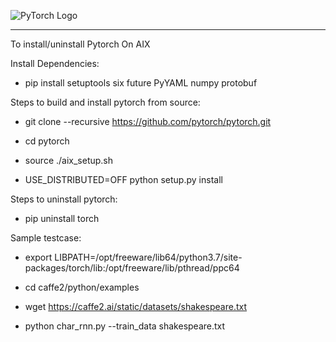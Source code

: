 ![PyTorch Logo](https://github.com/pytorch/pytorch/blob/master/docs/source/_static/img/pytorch-logo-dark.png)

--------------------------------------------------------------------------------

To install/uninstall Pytorch On AIX

Install Dependencies:

- pip install setuptools six future PyYAML numpy protobuf

Steps to build and install pytorch from source:

- git clone --recursive https://github.com/pytorch/pytorch.git

- cd pytorch

- source ./aix_setup.sh

- USE_DISTRIBUTED=OFF python setup.py install

Steps to uninstall pytorch:

- pip uninstall torch

Sample testcase:

- export LIBPATH=/opt/freeware/lib64/python3.7/site-packages/torch/lib:/opt/freeware/lib/pthread/ppc64 

- cd caffe2/python/examples

- wget https://caffe2.ai/static/datasets/shakespeare.txt

- python char_rnn.py --train_data shakespeare.txt

